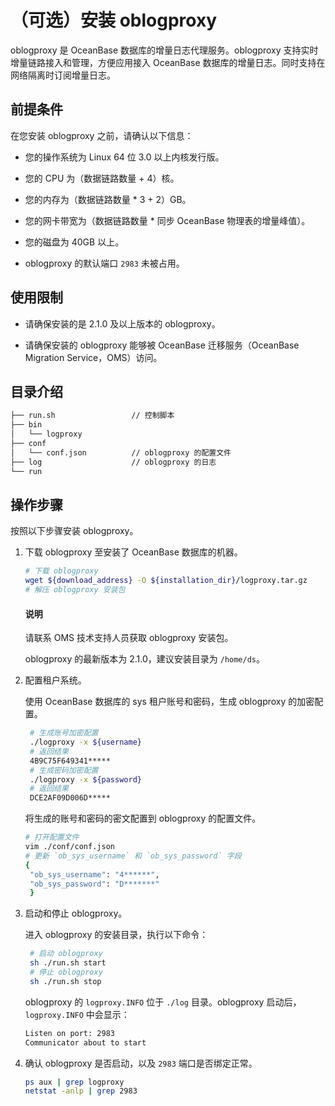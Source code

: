 # （可选）安装 oblogproxy

oblogproxy 是 OceanBase 数据库的增量日志代理服务。oblogproxy 支持实时增量链路接入和管理，方便应用接入 OceanBase 数据库的增量日志。同时支持在网络隔离时订阅增量日志。

## 前提条件

在您安装 oblogproxy 之前，请确认以下信息：

* 您的操作系统为 Linux 64 位 3.0 以上内核发行版。

* 您的 CPU 为（数据链路数量 + 4）核。

* 您的内存为（数据链路数量 * 3 + 2）GB。

* 您的网卡带宽为（数据链路数量 * 同步 OceanBase 物理表的增量峰值）。

* 您的磁盘为 40GB 以上。

* oblogproxy 的默认端口 `2983` 未被占用。

## 使用限制

* 请确保安装的是 2.1.0 及以上版本的 oblogproxy。

* 请确保安装的 oblogproxy 能够被 OceanBase 迁移服务（OceanBase Migration Service，OMS）访问。

## 目录介绍

```bash
├── run.sh                 // 控制脚本
├── bin
│   └── logproxy          
├── conf
│   └── conf.json          // oblogproxy 的配置文件                       
├── log                    // oblogproxy 的日志                               
└── run   
```

## 操作步骤

按照以下步骤安装 oblogproxy。

1. 下载 oblogproxy 至安装了 OceanBase 数据库的机器。

   ```bash
   # 下载 oblogproxy
   wget ${download_address} -O ${installation_dir}/logproxy.tar.gz 
   # 解压 oblogproxy 安装包
   ```

   <main id="notice" type='explain'>
    <h4>说明</h4>
    <p>请联系 OMS 技术支持人员获取 oblogproxy 安装包。</p>
    <p>oblogproxy 的最新版本为 2.1.0，建议安装目录为 <code>/home/ds</code>。</p>
   </main>

2. 配置租户系统。

   使用 OceanBase 数据库的 sys 租户账号和密码，生成 oblogproxy 的加密配置。

   ```bash
    # 生成账号加密配置
    ./logproxy -x ${username}
    # 返回结果
    4B9C75F649341*****
    # 生成密码加密配置
    ./logproxy -x ${password}
    # 返回结果
    DCE2AF09D006D*****
   ```

   将生成的账号和密码的密文配置到 oblogproxy 的配置文件。

   ```bash
   # 打开配置文件
   vim ./conf/conf.json
   # 更新 `ob_sys_username` 和 `ob_sys_password` 字段
   {
    "ob_sys_username": "4******",
    "ob_sys_password": "D*******"
    }
   ```

3. 启动和停止 oblogproxy。

    进入 oblogproxy 的安装目录，执行以下命令：

   ```bash
    # 启动 oblogproxy
    sh ./run.sh start
    # 停止 oblogproxy
    sh ./run.sh stop
   ```

   oblogproxy 的 `logproxy.INFO` 位于 `./log` 目录。oblogproxy 启动后，`logproxy.INFO` 中会显示：

   ```bash
   Listen on port: 2983
   Communicator about to start
   ```

4. 确认 oblogproxy 是否启动，以及 `2983` 端口是否绑定正常。

   ```bash
   ps aux | grep logproxy 
   netstat -anlp | grep 2983
   ```
